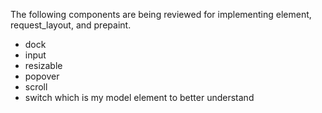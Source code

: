 
The following components are being reviewed for implementing element, request_layout, and prepaint.

- dock
- input
- resizable
- popover
- scroll
- switch which is my model element to better understand

